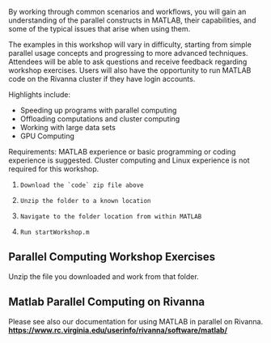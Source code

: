 By working through common scenarios and workflows, you will gain an understanding of the parallel constructs in MATLAB, their capabilities, and some of the typical issues that arise when using them.

The examples in this workshop will vary in difficulty, starting from simple parallel usage concepts and progressing to more advanced techniques.  Attendees will be able to ask questions and receive feedback regarding workshop exercises.  Users will also have the opportunity to run MATLAB code on the Rivanna cluster if they have login accounts.

Highlights include:

 - Speeding up programs with parallel computing
 - Offloading computations and cluster computing
 - Working with large data sets
 - GPU Computing

Requirements:
MATLAB experience or basic programming or coding experience is suggested.  Cluster computing and Linux experience is not required for this workshop.

 1.     Download the `code` zip file above
 2.     Unzip the folder to a known location
 3.     Navigate to the folder location from within MATLAB
 4.     Run startWorkshop.m

## Parallel Computing Workshop Exercises
Unzip the file you downloaded and work from that folder.

## Matlab Parallel Computing on Rivanna

Please see also our documentation for using MATLAB in parallel on Rivanna.
 **<a href="https://www.rc.virginia.edu/userinfo/rivanna/software/matlab/" target="_blank">https://www.rc.virginia.edu/userinfo/rivanna/software/matlab/</a>**
